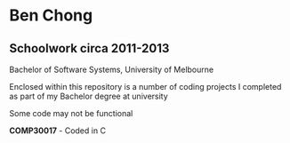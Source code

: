 Ben Chong
=========
Schoolwork circa 2011-2013
-----
Bachelor of Software Systems, University of Melbourne

Enclosed within this repository is a number of coding projects I completed as part of my Bachelor degree at university

Some code may not be functional

**COMP30017** - Coded in C